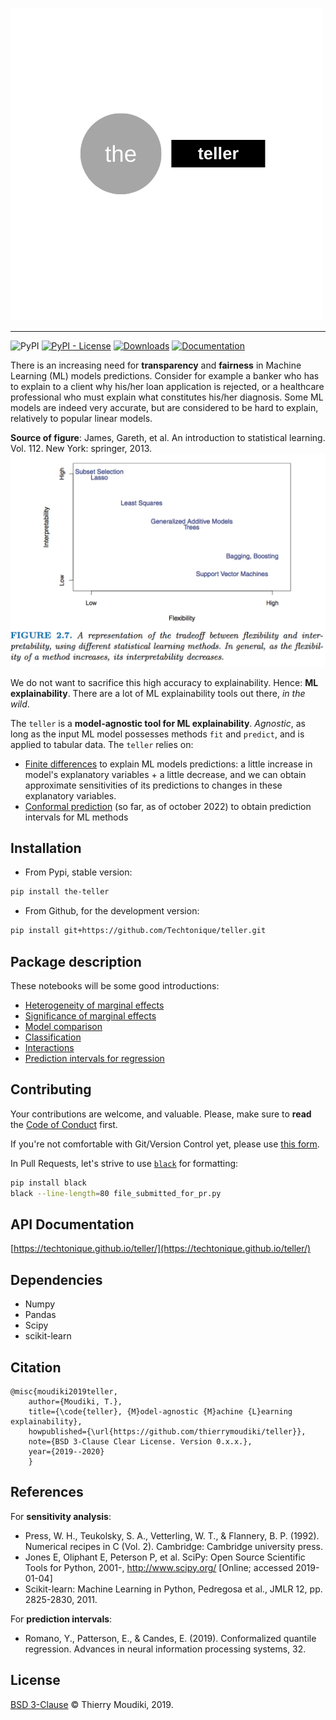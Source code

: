 ![teller logo](the-teller.png)

<hr>  

![PyPI](https://img.shields.io/pypi/v/the-teller) [![PyPI - License](https://img.shields.io/pypi/l/the-teller)](https://github.com/thierrymoudiki/teller/blob/master/LICENSE) [![Downloads](https://pepy.tech/badge/the-teller)](https://pepy.tech/project/the-teller) [![Documentation](https://img.shields.io/badge/documentation-is_here-green)](https://techtonique.github.io/teller/)



There is an increasing need for __transparency__ and __fairness__ in Machine Learning (ML) models  predictions. Consider for example a banker who has to explain to a client why his/her loan application is rejected, or a healthcare professional who must explain what constitutes his/her diagnosis. Some ML models are indeed very accurate, but are considered to be hard to explain, relatively to popular linear models. 


__Source of figure__: James, Gareth, et al. An introduction to statistical learning. Vol. 112. New York: springer, 2013.
![Source: James, Gareth, et al. An introduction to statistical learning. Vol. 112. New York: springer, 2013.](image1.png)

We do not want to sacrifice this high accuracy to explainability.  Hence: __ML explainability__. There are a lot of ML explainability tools out there, _in the wild_.

The `teller` is a __model-agnostic tool for ML explainability__. _Agnostic_, as long as the input ML model possesses methods `fit` and `predict`, and is applied to tabular data. The `teller` relies on:

- [Finite differences](https://en.wikipedia.org/wiki/Finite_difference) to explain ML models predictions: a little increase in model's explanatory variables + a little decrease, and we can obtain approximate sensitivities of its predictions to changes in these explanatory variables. 
- [Conformal prediction](https://en.wikipedia.org/wiki/Conformal_prediction) (so far, as of october 2022) to obtain prediction intervals for ML methods


## Installation 

- From Pypi, stable version:

```bash
pip install the-teller
```

- From Github, for the development version: 

```bash
pip install git+https://github.com/Techtonique/teller.git
```


## Package description

These notebooks will be some good introductions:

- [Heterogeneity of marginal effects](/teller/demo/thierrymoudiki_011119_boston_housing.ipynb)
- [Significance of marginal effects](/teller/demo/thierrymoudiki_081119_boston_housing.ipynb)
- [Model comparison](/teller/demo/thierrymoudiki_151119_boston_housing.ipynb)
- [Classification](/teller/demo/thierrymoudiki_041219_breast_cancer_classif.ipynb)
- [Interactions](/teller/demo/thierrymoudiki_041219_boston_housing_interactions.ipynb)
- [Prediction intervals for regression](/teller/demo/thierrymoudiki_031022_diabetes-pred-interval.ipynb)


## Contributing

Your contributions are welcome, and valuable. Please, make sure to __read__ the [Code of Conduct](CONTRIBUTING.md) first. 

If you're not comfortable with Git/Version Control yet, please use [this form](https://forms.gle/Y18xaEHL78Fvci7r8).

In Pull Requests, let's strive to use [`black`](https://black.readthedocs.io/en/stable/) for formatting: 

```bash
pip install black
black --line-length=80 file_submitted_for_pr.py
```

## API Documentation

[https://techtonique.github.io/teller/](https://techtonique.github.io/teller/)

## Dependencies 

- Numpy
- Pandas
- Scipy
- scikit-learn


## Citation

```
@misc{moudiki2019teller,
	author={Moudiki, T.},
	title={\code{teller}, {M}odel-agnostic {M}achine {L}earning explainability},
	howpublished={\url{https://github.com/thierrymoudiki/teller}},
	note={BSD 3-Clause Clear License. Version 0.x.x.},
	year={2019--2020}
	}
```


## References

For **sensitivity analysis**: 

- Press, W. H., Teukolsky, S. A., Vetterling, W. T., & Flannery, B. P. (1992). Numerical recipes in C (Vol. 2). Cambridge: Cambridge university press.
- Jones E, Oliphant E, Peterson P, et al. SciPy: Open Source Scientific Tools for Python, 2001-, http://www.scipy.org/ [Online; accessed 2019-01-04]
- Scikit-learn: Machine Learning in Python, Pedregosa et al., JMLR 12, pp. 2825-2830, 2011.

For **prediction intervals**: 

- Romano, Y., Patterson, E., & Candes, E. (2019). Conformalized quantile regression. Advances in neural information processing systems, 32.

## License

[BSD 3-Clause](LICENSE) © Thierry Moudiki, 2019. 

